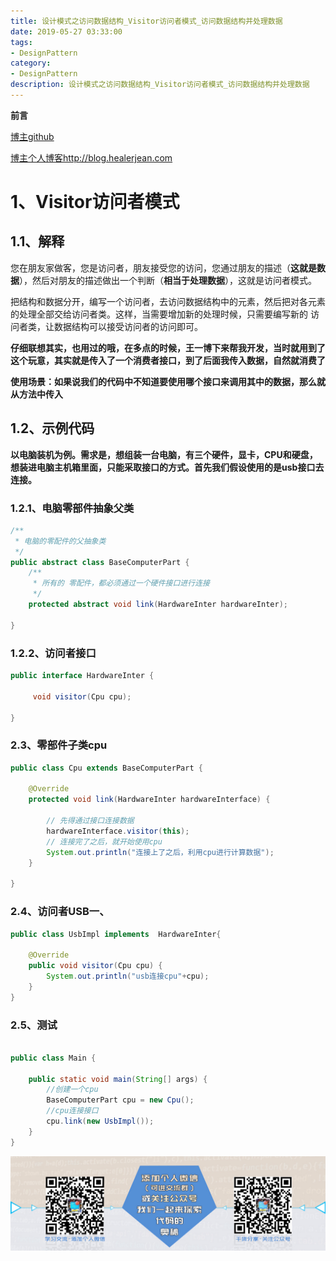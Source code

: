 ```yaml
---
title: 设计模式之访问数据结构_Visitor访问者模式_访问数据结构并处理数据
date: 2019-05-27 03:33:00
tags: 
- DesignPattern
category: 
- DesignPattern
description: 设计模式之访问数据结构_Visitor访问者模式_访问数据结构并处理数据
---
```






**前言**    

[博主github](https://github.com/HealerJean)    

[博主个人博客http://blog.healerjean.com](http://HealerJean.github.io)       



# 1、Visitor访问者模式

## 1.1、解释

您在朋友家做客，您是访问者，朋友接受您的访问，您通过朋友的描述（**这就是数据**），然后对朋友的描述做出一个判断（**相当于处理数据**），这就是访问者模式。    

把结构和数据分开，编写一个访问者，去访问数据结构中的元素，然后把对各元素的处理全部交给访问者类。这样，当需要增加新的处理时候，只需要编写新的 访问者类，让数据结构可以接受访问者的访问即可。    



**仔细联想其实，也用过的哦，在多点的时候，王一博下来帮我开发，当时就用到了这个玩意，其实就是传入了一个消费者接口，到了后面我传入数据，自然就消费了** 





**使用场景：如果说我们的代码中不知道要使用哪个接口来调用其中的数据，那么就从方法中传入**





## 1.2、示例代码

**以电脑装机为例。需求是，想组装一台电脑，有三个硬件，显卡，CPU和硬盘，想装进电脑主机箱里面，只能采取接口的方式。首先我们假设使用的是usb接口去连接。**    



### 1.2.1、电脑零部件抽象父类 

```java
/**
 * 电脑的零配件的父抽象类
 */
public abstract class BaseComputerPart {
    /**
     * 所有的 零配件，都必须通过一个硬件接口进行连接
     */
    protected abstract void link(HardwareInter hardwareInter);

}
```



### 1.2.2、访问者接口

```java
public interface HardwareInter {

     void visitor(Cpu cpu);

}

```



### 2.3、零部件子类cpu

```java
public class Cpu extends BaseComputerPart {

    @Override
    protected void link(HardwareInter hardwareInterface) {

        // 先得通过接口连接数据
        hardwareInterface.visitor(this);
        // 连接完了之后，就开始使用cpu
        System.out.println("连接上了之后，利用cpu进行计算数据");
    }

}

```



### 2.4、访问者USB一、

```java
public class UsbImpl implements  HardwareInter{

    @Override
    public void visitor(Cpu cpu) {
        System.out.println("usb连接cpu"+cpu);
    }
}

```



### 2.5、测试

```java

public class Main {

    public static void main(String[] args) {
        //创建一个cpu
        BaseComputerPart cpu = new Cpu();
        //cpu连接接口
        cpu.link(new UsbImpl());
    }
}
```








![](https://raw.githubusercontent.com/HealerJean/HealerJean.github.io/master/assets/img/artical_bottom.jpg)




<!-- Gitalk 评论 start  -->

<link rel="stylesheet" href="https://unpkg.com/gitalk/dist/gitalk.css">
<script src="https://unpkg.com/gitalk@latest/dist/gitalk.min.js"></script> 
<div id="gitalk-container"></div>    
 <script type="text/javascript">
    var gitalk = new Gitalk({
		clientID: `1d164cd85549874d0e3a`,
		clientSecret: `527c3d223d1e6608953e835b547061037d140355`,
		repo: `HealerJean.github.io`,
		owner: 'HealerJean',
		admin: ['HealerJean'],
		id: 'MT6tVajNwkKZQ9Yc',
    });
    gitalk.render('gitalk-container');
</script> 

<!-- Gitalk end -->

